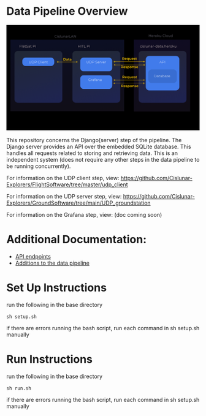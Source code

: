 # Data Pipeline Overview
<p align="center">
  <img src="/media/frame.png" width="750" title="hover text" alt="data pipeline schematic here">
</p>

This repository concerns the Django(server) step of the pipeline. The Django server provides an API over the embedded SQLite database. This handles all requests related to storing and retrieving data. This is an independent system (does not require any other steps in the data pipeline to be running concurrently).

For information on the UDP client step, view: https://github.com/Cislunar-Explorers/FlightSoftware/tree/master/udp_client

For information on the UDP server step, view: https://github.com/Cislunar-Explorers/GroundSoftware/tree/main/UDP_groundstation

For information on the Grafana step, view: (doc coming soon)

# Additional Documentation:
- <a href = "">API endpoints</a>
- <a href = "">Additions to the data pipeline<a/>

# Set Up Instructions
run the following in the base directory
```
sh setup.sh
```
if there are errors running the bash script, run each command in sh setup.sh manually 

# Run Instructions
run the following in the base directory
```
sh run.sh
```
if there are errors running the bash script, run each command in sh setup.sh manually 
